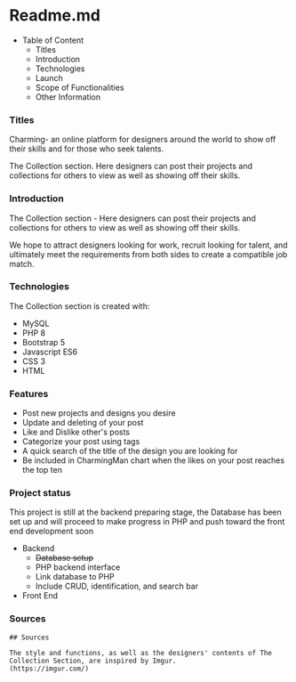 # Readme.md

- Table of Content
    - Titles
    - Introduction
    - Technologies
    - Launch
    - Scope of Functionalities
    - Other Information

### Titles

Charming- an online platform for designers around the world to show off their skills and for those who seek talents.

The Collection section. Here designers can post their projects and collections for others to view as well as showing off their skills. 

### Introduction

The Collection section - Here designers can post their projects and collections for others to view as well as showing off their skills. 

We hope to attract designers looking for work, recruit looking for talent, and ultimately meet the requirements from both sides to create a compatible job match.

### Technologies

The Collection section is created with:

- MySQL
- PHP 8
- Bootstrap 5
- Javascript ES6
- CSS 3
- HTML

### Features

- Post new projects and designs you desire
- Update and deleting of your post
- Like and Dislike other's posts
- Categorize your post using tags
- A quick search of the title of the design you are looking for
- Be included in CharmingMan chart when the likes on your post reaches the top ten

### Project status

This project is still at the backend preparing stage, the Database has been set up and will proceed to make progress in PHP and push toward the front end development soon

- Backend
    - ~~Database setup~~
    - PHP backend interface
    - Link database to PHP
    - Include CRUD, identification, and search bar
- Front End
    
    

### Sources

```
## Sources

The style and functions, as well as the designers' contents of The Collection Section, are inspired by Imgur.
(https://imgur.com/)

```

